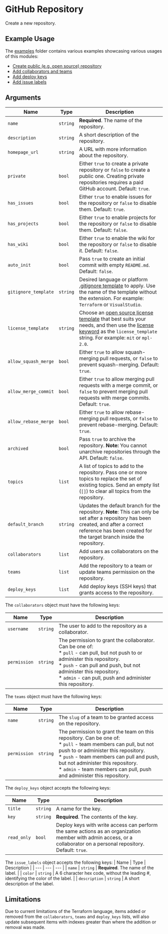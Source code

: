 # GitHub Repository

Create a new repository.

## Example Usage

The [examples](examples) folder contains various examples showcasing various usages of this modules:

* [Create public (e.g. open source) repository](examples/example-simple.tf)
* [Add collaborators and teams](examples/example-collaborators_and_teams.tf)
* [Add deploy keys](examples/example-deploy_keys.tf)
* [Add issue labels](examples/example-labels.tf)

## Arguments

| Name | Type | Description |
| --- | ---| --- |
| `name` | `string` | **Required**. The name of the repository. |
| `description` | `string` | A short description of the repository. |
| `homepage_url` | `string` | A URL with more information about the repository. |
| `private` | `bool` | Either `true` to create a private repository or `false` to create a public one. Creating private repositories requires a paid GitHub account. Default: `true`. |
| `has_issues` | `bool` | Either `true` to enable issues for the repository or `false` to disable them. Default: `true`. |
| `has_projects` | `bool` | Either `true` to enable projects for the repository or `false` to disable them. Default: `false`. |
| `has_wiki` | `bool` | Either `true` to enable the wiki for the repository or `false` to disable it. Default: `false`. |
| `auto_init` | `bool` | Pass `true` to create an initial commit with empty `README.md`. Default: `false`. |
| `gitignore_template` | `string` | Desired language or platform [.gitignore template](https://github.com/github/gitignore) to apply. Use the name of the template without the extension. For example: `Terraform` or `VisualStudio`. |
| `license_template` | `string` | Choose an [open source license template](https://choosealicense.com/) that best suits your needs, and then use the [license keyword](https://help.github.com/articles/licensing-a-repository/#searching-github-by-license-type) as the `license_template` string. For example: `mit` or `mpl-2.0`. |
| `allow_squash_merge` | `bool` | Either `true` to allow squash-merging pull requests, or `false` to prevent squash-merging. Default: `true`. |
| `allow_merge_commit` | `bool` | Either `true` to allow merging pull requests with a merge commit, or `false` to prevent merging pull requests with merge commits. Default: `true`. |
| `allow_rebase_merge` | `bool` | Either `true` to allow rebase-merging pull requests, or `false` to prevent rebase-merging. Default: `true`. |
| `archived` | `bool` | Pass `true` to archive the repository. **Note:** You cannot unarchive repositories through the API. Default: `false`. |
| `topics` | `list` | A list of topics to add to the repository. Pass one or more topics to replace the set of existing topics. Send an empty list (`[]`) to clear all topics from the repository. |
| `default_branch` | `string` | Updates the default branch for the repository. **Note**: This can only be set after a repository has been created, and after a correct reference has been created for the target branch inside the repository. |
| `collaborators` | `list` | Add users as collaborators on the repository. |
| `teams` | `list` | Add the repository to a team or update teams permission on the repository. |
| `deploy_keys` | `list` | Add deploy keys (SSH keys) that grants access to the repository. |

The `collaborators` object must have the following keys:

| Name | Type | Description |
| --- | --- | --- |
| `username` | `string` | The user to add to the repository as a collaborator. |
| `permission` | `string` | The permission to grant the collaborator. Can be one of: <br> * `pull` - can pull, but not push to or administer this repository. <br> * `push` - can pull and push, but not administer this repository. <br> * `admin` - can pull, push and administer this repository. |

The `teams` object must have the following keys:

| Name | Type | Description |
| --- | --- | --- |
| `name` | `string` | The `slug` of a team to be granted access on the repository. |
| `permission` | `string` | The permission to grant the team on this repository. Can be one of: <br> * `pull` - team members can pull, but not push to or administer this repository. <br> * `push` - team members can pull and push, but not administer this repository. <br> * `admin` - team members can pull, push and administer this repository. |

The `deploy_keys` object accepts the following keys:

| Name | Type | Description |
| --- | --- | --- |
| `title` | `string` | A name for the key. |
| `key` | `string` | **Required**. The contents of the key. |
| `read_only` | `bool` | Deploy keys with write access can perform the same actions as an organization member with admin access, or a collaborator on a personal repository. Default: `true`. |

The `issue_labels` object accepts the following keys:
| Name | Type | Description |
| --- | --- | --- |
| `name` | `string` | **Required**. The name of the label. |
| `color` | `string` | A 6 character hex code, without the leading #, identifying the color of the label. |
| `description` | `string` | A short description of the label.

## Limitations

Due to current limitations of the Terraform language, items added or removed from the `collaborators`, `teams` and `deploy_keys` lists, will also update subsequent items with indexes greater than where the addition or removal was made.

